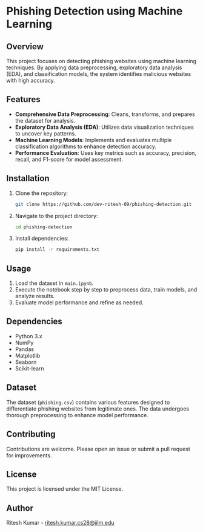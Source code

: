# Phishing Detection using Machine Learning

## Overview
This project focuses on detecting phishing websites using machine learning techniques. By applying data preprocessing, exploratory data analysis (EDA), and classification models, the system identifies malicious websites with high accuracy.

## Features
- **Comprehensive Data Preprocessing**: Cleans, transforms, and prepares the dataset for analysis.
- **Exploratory Data Analysis (EDA)**: Utilizes data visualization techniques to uncover key patterns.
- **Machine Learning Models**: Implements and evaluates multiple classification algorithms to enhance detection accuracy.
- **Performance Evaluation**: Uses key metrics such as accuracy, precision, recall, and F1-score for model assessment.

## Installation
1. Clone the repository:
   ```sh
   git clone https://github.com/dev-ritesh-09/phishing-detection.git
   ```
2. Navigate to the project directory:
   ```sh
   cd phishing-detection
   ```
3. Install dependencies:
   ```sh
   pip install -r requirements.txt
   ```

## Usage
1. Load the dataset in `main.ipynb`.
2. Execute the notebook step by step to preprocess data, train models, and analyze results.
3. Evaluate model performance and refine as needed.

## Dependencies
- Python 3.x
- NumPy
- Pandas
- Matplotlib
- Seaborn
- Scikit-learn

## Dataset
The dataset (`phishing.csv`) contains various features designed to differentiate phishing websites from legitimate ones. The data undergoes thorough preprocessing to enhance model performance.

## Contributing
Contributions are welcome. Please open an issue or submit a pull request for improvements.

## License
This project is licensed under the MIT License.

## Author
Ritesh Kumar - ritesh.kumar.cs28@iilm.edu

